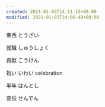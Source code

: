 ```yaml
---
created: 2021-01-02T14:11:15+08:00
modified: 2021-01-03T14:06:49+08:00
---
```


東西 とうざい

就職 しゅうしょく

貢献 こうけん

祝い いわい celebration

半年 はんとし

宣伝 せんでん